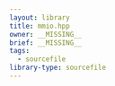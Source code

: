 ```yaml
---
layout: library
title: mmio.hpp
owner: __MISSING__
brief: __MISSING__
tags:
  - sourcefile
library-type: sourcefile
---
```


```{index} mmio.hpp
```
